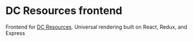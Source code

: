 # DC Resources frontend

Frontend for [DC Resources](dc-resources.com). Universal rendering built on React, Redux, and Express
